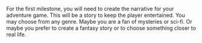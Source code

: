 For the first milestone, you will need to create the narrative for your adventure game. This will be a story to keep the player entertained. You may choose from any genre. Maybe you are a fan of mysteries or sci-fi. Or maybe you prefer to create a fantasy story or to choose something closer to real life.
